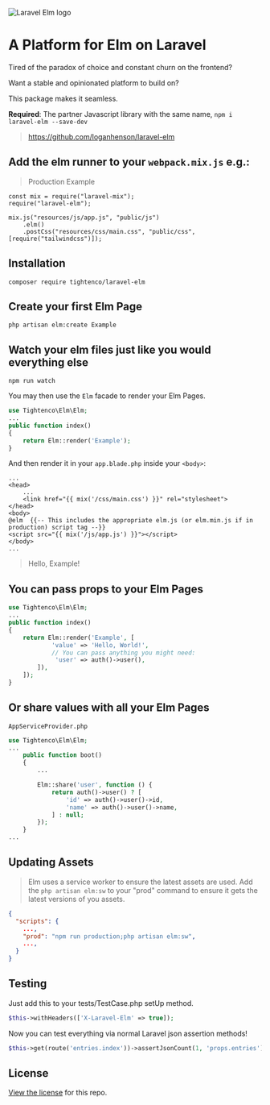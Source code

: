 ![Laravel Elm logo](https://raw.githubusercontent.com/tightenco/laravel-elm/master/laravel-elm-banner.png)

# A Platform for Elm on Laravel 

Tired of the paradox of choice and constant churn on the frontend?

Want a stable and opinionated platform to build on?

This package makes it seamless.

**Required**: The partner Javascript library with the same name, `npm i laravel-elm --save-dev`
> https://github.com/loganhenson/laravel-elm

## Add the elm runner to your `webpack.mix.js` e.g.:
> Production Example
```
const mix = require("laravel-mix");
require("laravel-elm");

mix.js("resources/js/app.js", "public/js")
    .elm()
    .postCss("resources/css/main.css", "public/css", [require("tailwindcss")]);
```

## Installation

```
composer require tightenco/laravel-elm
```

## Create your first Elm Page
```
php artisan elm:create Example
```

## Watch your elm files just like you would everything else
```
npm run watch
```

You may then use the `Elm` facade to render your Elm Pages.

```php
use Tightenco\Elm\Elm;
...
public function index()
{
    return Elm::render('Example');
}
```

And then render it in your `app.blade.php` inside your `<body>`:

```blade
...
<head>
    ...
    <link href="{{ mix('/css/main.css') }}" rel="stylesheet">
</head>
<body>
@elm  {{-- This includes the appropriate elm.js (or elm.min.js if in production) script tag --}}
<script src="{{ mix('/js/app.js') }}"></script>
</body>
...
```

> Hello, Example!

## You can pass props to your Elm Pages

```php
use Tightenco\Elm\Elm;
...
public function index()
{
    return Elm::render('Example', [
            'value' => 'Hello, World!',
            // You can pass anything you might need:
             'user' => auth()->user(),
        ]),
    ]);
}
```

## Or share values with all your Elm Pages

`AppServiceProvider.php`
```php
use Tightenco\Elm\Elm;
...
    public function boot()
    {
        ...

        Elm::share('user', function () {
            return auth()->user() ? [
                'id' => auth()->user()->id,
                'name' => auth()->user()->name,
            ] : null;
        });
    }
...
```

## Updating Assets
> Elm uses a service worker to ensure the latest assets are used. Add the `php artisan elm:sw` to your "prod" command to ensure it gets the latest versions of you assets.
```json
{
  "scripts": {
    ...,
    "prod": "npm run production;php artisan elm:sw",
    ...,
  }
}
```

## Testing

Just add this to your tests/TestCase.php setUp method.
```php
$this->withHeaders(['X-Laravel-Elm' => true]);
```

Now you can test everything via normal Laravel json assertion methods!
```php
$this->get(route('entries.index'))->assertJsonCount(1, 'props.entries');
```

## License

[View the license](https://github.com/tightenco/laravel-elm/blob/master/LICENSE) for this repo.

